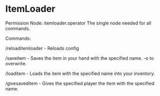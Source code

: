 # ItemLoader

Permission Node: itemloader.operator
The single node needed for all commands.

Commands:

  /reloaditemloader - Reloads config
  
  /saveitem - Saves the item in your hand with the specified name. -o to overwrite.
  
  /loaditem - Loads the item with the specified name into your inventory.
  
  /givesaveditem - Gives the specified player the item with the specified name.
  
